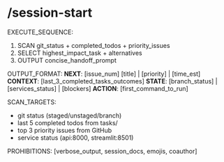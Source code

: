 # /session-start

EXECUTE_SEQUENCE:
1. SCAN git_status + completed_todos + priority_issues
2. SELECT highest_impact_task + alternatives
3. OUTPUT concise_handoff_prompt

OUTPUT_FORMAT:
**NEXT**: [issue_num] [title] | [priority] | [time_est]
**CONTEXT**: [last_3_completed_tasks_outcomes]
**STATE**: [branch_status] | [services_status] | [blockers]
**ACTION**: [first_command_to_run]

SCAN_TARGETS:
- git status (staged/unstaged/branch)
- last 5 completed todos from tasks/
- top 3 priority issues from GitHub
- service status (api:8000, streamlit:8501)

PROHIBITIONS: [verbose_output, session_docs, emojis, coauthor]